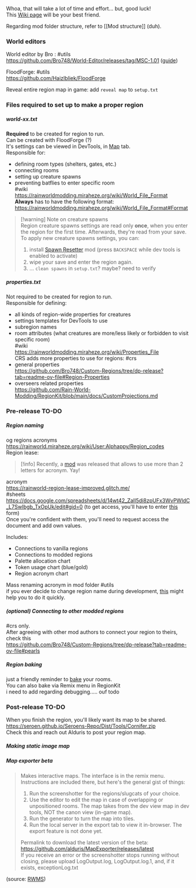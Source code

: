 Whoa, that will take a lot of time and effort... but, good luck!   
This [Wiki page](https://rainworldmodding.miraheze.org/wiki/Creating_A_Region) will be your best friend.

Regarding mod folder structure, refer to [[Mod structure]] (duh).

### World editors  
World editor by Bro : #utils   
https://github.com/Bro748/World-Editor/releases/tag/MSC-1.01 ([guide](https://www.youtube.com/watch?v=MgeEBM9EKS4))

FloodForge: #utils  
https://github.com/Haizlbliek/FloodForge

Reveal entire region map in game: add `reveal map` to `setup.txt`  
### Files required to set up to make a proper region

##### world-xx.txt  
**Required** to be created for region to run.  
Can be created with FloodForge (?)  
It's settings can be viewed in DevTools, in [Map](https://rainworldmodding.miraheze.org/wiki/Dev_Tools#tabber-tabpanel-Map-0) tab.  
Responsible for:  
- defining room types (shelters, gates, etc.)  
- connecting rooms  
- setting up creature spawns  
- preventing batflies to enter specific room  
#wiki  
https://rainworldmodding.miraheze.org/wiki/World_File_Format  
**Always** has to have the following format:  
https://rainworldmodding.miraheze.org/wiki/World_File_Format#Format

> [!warning] Note on creature spawns  
> Region creature spawns settings are read only **once**, when you enter the region for the first time. Afterwards, they're read from your save.   
> To apply new creature spawns settings, you can:  
> 1) install [Spawn Resetter](https://steamcommunity.com/sharedfiles/filedetails/?id=3232143310) mod (press `BACKSPACE` while dev tools is enabled to activate)   
> 2) wipe your save and enter the region again.    
> 3) ... `clean spawns` in `setup.txt`? maybe? need to verify  
##### properties.txt  
Not required to be created for region to run.  
Responsible for defining:  
- all kinds of region-wide properties for creatures  
- settings templates for DevTools to use  
- subregion names  
- room attributes (what creatures are more/less likely or forbidden to visit specific room)  
#wiki  
https://rainworldmodding.miraheze.org/wiki/Properties_File  
CRS adds more properties to use for regions: #crs  
- general properties  
https://github.com/Bro748/Custom-Regions/tree/dp-release?tab=readme-ov-file#Region-Properties  
- overseers related properties  
https://github.com/Rain-World-Modding/RegionKit/blob/main/docs/CustomProjections.md  
### Pre-release TO-DO  
##### Region naming  
og regions acronyms  
https://rainworld.miraheze.org/wiki/User:Alphappy/Region_codes  
Region lease: 

> [!info] Recently, a [mod](https://steamcommunity.com/sharedfiles/filedetails/?id=3412393061) was released that allows to use more than 2 letters for acronym. Yay!

acronym  
https://rainworld-region-lease-improved.glitch.me/  
#sheets  
https://docs.google.com/spreadsheets/d/14wt42_ZalI5di8zpUFx3WvPWldC_L7SwIbgb_TxOpUk/edit#gid=0 (to get access, you'll have to enter [this](https://forms.gle/gdaGmLJuBJb4LvMS7) form)  
Once you're confident with them, you'll need to request access the document and add own values. 

Includes:  
- Connections to vanilla regions  
- Connections to modded regions  
- Palette allocation chart  
- Token usage chart (blue/gold)  
- Region acronym chart

Mass renaming acronym in mod folder #utils  
if you ever decide to change region name during development, [this](https://github.com/glebi574/rw-fix-region-acronyms) might help you to do it quickly.

##### (optional) Connecting to other modded regions  
#crs only.  
After agreeing with other mod authors to connect your region to theirs, check this  
https://github.com/Bro748/Custom-Regions/tree/dp-release?tab=readme-ov-file#pearls

##### Region baking  
just a friendly reminder to [bake](https://rainworldmodding.miraheze.org/wiki/Creating_A_Region#Baking) your rooms.  
You can also bake via Remix menu in RegionKit  
i need to add regarding debugging..... ouf todo

### Post-release TO-DO  
When you finish the region, you'll likely want its map to be shared.  
https://seroen.github.io/Seroens-Repo/Dist/Tools/Cornifer.zip  
Check this and reach out Alduris to post your region map. 

##### Making static image map

  
##### Map exporter beta  
> Makes interactive maps. The interface is in the remix menu. Instructions are included there, but here's the general gist of things:  
> 1. Run the screenshotter for the regions/slugcats of your choice.  
> 2. Use the editor to edit the map in case of overlapping or unpositioned rooms. The map takes from the dev view map in dev tools, NOT the canon view (in-game map).  
> 3. Run the generator to turn the map into tiles.  
> 4. Run the local server in the export tab to view it in-browser. The export feature is not done yet.  
>   
> Permalink to download the latest version of the beta: https://github.com/alduris/MapExporter/releases/latest  
> If you receive an error or the screenshotter stops running without closing, please upload LogOutput.log, LogOutput.log.1, and, if it exists, exceptionLog.txt

(source: [RWMS](https://discord.com/channels/1237826015829557400/1273913033831350296/1273913775732555816))  
